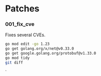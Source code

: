 # Patches

### 001_fix_cve

Fixes several CVEs.

``` sh
go mod edit -go 1.23
go get golang.org/x/net@v0.33.0
go get google.golang.org/protobuf@v1.33.0
go mod tidy
git diff
```

`
